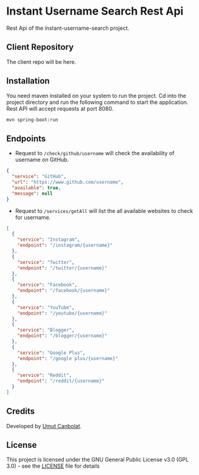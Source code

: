 # Instant Username Search Rest Api

Rest Api of the instant-username-search project.

## Client Repository
The client repo will be here.

## Installation

You need maven installed on your system to run the project. Cd into the project directory and run the following command to start the application. Rest API will accept requests at port 8080.

```sh
mvn spring-boot:run
```

## Endpoints

- Request to `/check/github/username` will check the availability of username on GitHub.
```json
{
  "service": "GitHub",
  "url": "https://www.github.com/username",
  "available": true,
  "message": null
}
```

- Request to `/services/getAll` will list the all available websites to check for username.

```json
[
  {
    "service": "Instagram",
    "endpoint": "/instagram/{username}"
  },
  {
    "service": "Twitter",
    "endpoint": "/twitter/{username}"
  },
  {
    "service": "Facebook",
    "endpoint": "/facebook/{username}"
  },
  {
    "service": "YouTube",
    "endpoint": "/youtube/{username}"
  },
  {
    "service": "Blogger",
    "endpoint": "/blogger/{username}"
  },
  {
    "service": "Google Plus",
    "endpoint": "/google plus/{username}"
  },
  {
    "service": "Reddit",
    "endpoint": "/reddit/{username}"
  }
]
```



## Credits
Developed by [Umut Canbolat](https://github.com/umutcanbolat).

## License
This project is licensed under the GNU General Public License v3.0 (GPL 3.0) - see the [LICENSE](LICENSE) file for details
